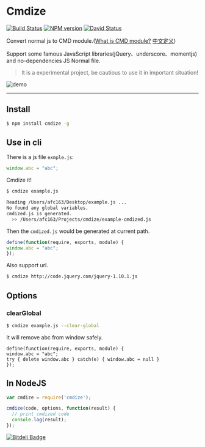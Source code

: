 # Cmdize 

[![Build Status](https://travis-ci.org/afc163/cmdize.png)](https://travis-ci.org/afc163/cmdize)
[![NPM version](https://badge.fury.io/js/cmdize.png)](http://badge.fury.io/js/cmdize)
[![David Status](https://david-dm.org/afc163/cmdize.png)](https://david-dm.org/afc163/cmdize) 

Convert normal js to CMD module.([What is CMD module?](https://github.com/cmdjs/specification/blob/master/draft/module.md) [中文定义](https://github.com/seajs/seajs/issues/242))

Support some famous JavaScript libraries(jQuery、underscore、momentjs) and no-dependencies JS Normal file.

> It is a experimental project, be cautious to use it in important situation!

![demo](https://i.alipayobjects.com/e/201310/1OP6NAiAzF.png)

---

## Install

```bash
$ npm install cmdize -g
```

## Use in cli

There is a js file `exmple.js`:

```js
window.abc = "abc";
```

Cmdize it!

```bash
$ cmdize example.js
```

```bash
Reading /Users/afc163/Desktop/example.js ...
No found any global variables.
cmdized.js is generated.
  >> /Users/afc163/Projects/cmdize/example-cmdized.js
```

Then the `cmdized.js` would be generated at current path.

```js
define(function(require, exports, module) {
window.abc = "abc";
});
```

Also support url.

```bash
$ cmdize http://code.jquery.com/jquery-1.10.1.js
```

## Options

### clearGlobal

```bash
$ cmdize example.js --clear-global
```

It will remove abc from window safely.

```
define(function(require, exports, module) {
window.abc = "abc";
try { delete window.abc } catch(e) { window.abc = null }
});
```

## In NodeJS

```js
var cmdize = require('cmdize');

cmdize(code, options, function(result) {
  // print cmdized code
  console.log(result);
});
```


[![Bitdeli Badge](https://d2weczhvl823v0.cloudfront.net/afc163/cmdize/trend.png)](https://bitdeli.com/free "Bitdeli Badge")

